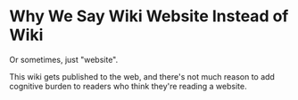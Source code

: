 # Why We Say Wiki Website Instead of Wiki

Or sometimes, just "website".

This wiki gets published to the web, and there's not much reason to add cognitive burden to readers who think they're reading a website.